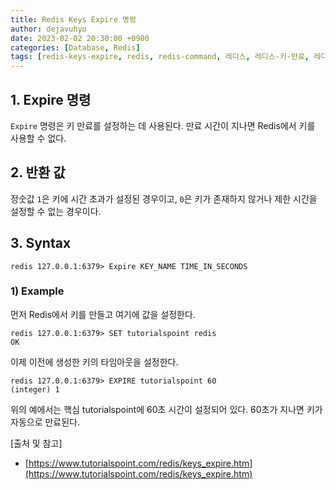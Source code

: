 ```yaml
---
title: Redis Keys Expire 명령
author: dejavuhyo
date: 2023-02-02 20:30:00 +0900
categories: [Database, Redis]
tags: [redis-keys-expire, redis, redis-command, 레디스, 레디스-키-만료, 레디스-명령]
---
```


## 1. Expire 명령
`Expire` 명령은 키 만료를 설정하는 데 사용된다. 만료 시간이 지나면 Redis에서 키를 사용할 수 없다.

## 2. 반환 값
정숫값 `1`은 키에 시간 초과가 설정된 경우이고, `0`은 키가 존재하지 않거나 제한 시간을 설정할 수 없는 경우이다.

## 3. Syntax

```shell
redis 127.0.0.1:6379> Expire KEY_NAME TIME_IN_SECONDS
```

### 1) Example
먼저 Redis에서 키를 만들고 여기에 값을 설정한다.

```shell
redis 127.0.0.1:6379> SET tutorialspoint redis
OK
```

이제 이전에 생성한 키의 타임아웃을 설정한다.

```shell
redis 127.0.0.1:6379> EXPIRE tutorialspoint 60
(integer) 1
```

위의 예에서는 핵심 tutorialspoint에 60초 시간이 설정되어 있다. 60초가 지나면 키가 자동으로 만료된다.

[출처 및 참고]
* [https://www.tutorialspoint.com/redis/keys_expire.htm](https://www.tutorialspoint.com/redis/keys_expire.htm)
